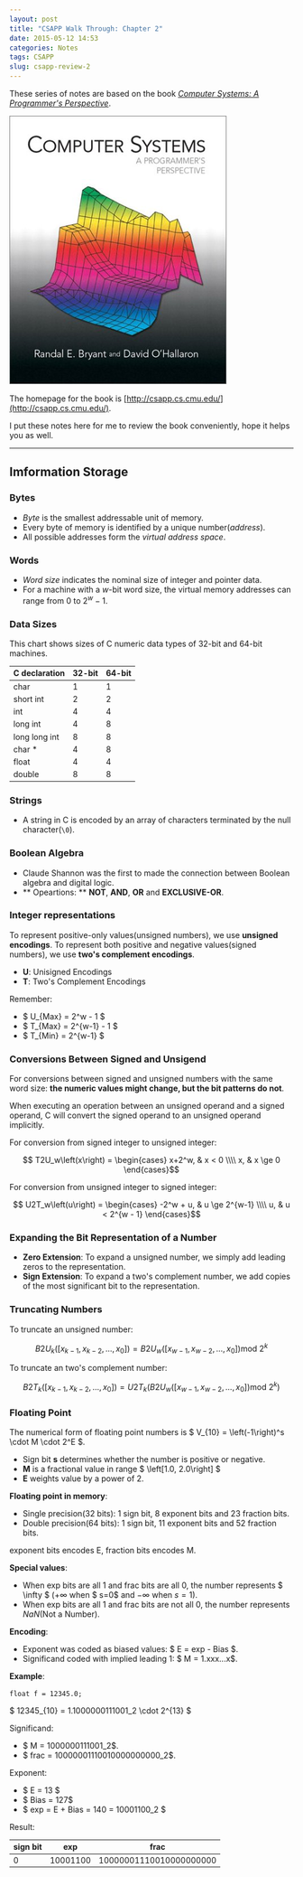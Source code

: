 ```yaml
---
layout: post
title: "CSAPP Walk Through: Chapter 2"
date: 2015-05-12 14:53
categories: Notes
tags: CSAPP
slug: csapp-review-2
---
```


These series of notes are based on the book [*Computer Systems: A Programmer's Perspective*](http://www.amazon.com/Computer-Systems-Programmers-Perspective-3rd/dp/013409266X/).

![Computer Systems: A Programmer's Perspective](/images/csapp.jpg)

The homepage for the book is [http://csapp.cs.cmu.edu/](http://csapp.cs.cmu.edu/).

I put these notes here for me to review the book conveniently, hope it helps you as well.

---

## Imformation Storage

### Bytes

- *Byte* is the smallest addressable unit of memory.
- Every byte of memory is identified by a unique number(*address*).
- All possible addresses form the *virtual address space*.

### Words

- *Word size* indicates the nominal size of integer and pointer data.
- For a machine with a $w$-bit word size, the virtual memory addresses can range from $0$ to $2^w-1$.

### Data Sizes

This chart shows sizes of C numeric data types of 32-bit and 64-bit machines.

C declaration | 32-bit        | 64-bit
------------- | ------------- | ---
char          |       1       |  1
short int     |       2       |  2
int           |       4       |  4
long int      |       4       |  8
long long int |       8       |  8
char *        |       4       |  8
float         |       4       |  4
double        |       8       |  8

### Strings

- A string in C is encoded by an array of characters terminated by the null character(`\0`).

### Boolean Algebra

- Claude Shannon was the first to made the connection between Boolean algebra and digital logic.
- ** Opeartions: ** **NOT**, **AND**, **OR** and **EXCLUSIVE-OR**.

### Integer representations

To represent positive-only values(unsigned numbers), we use **unsigned encodings**. To represent both positive and negative values(signed numbers), we use **two's complement encodings**.

- **U**: Unisigned Encodings
- **T**: Two's Complement Encodings

Remember:

- $ U_{Max} = 2^w - 1 $
- $ T_{Max} = 2^{w-1} - 1 $
- $ T_{Min} = 2^{w-1} $

### Conversions Between Signed and Unsigend

For conversions between signed and unsigned numbers with the same word size: **the numeric values might change, but the bit patterns do not**.

When executing an operation between an unsigned operand and a signed operand, C will convert the signed operand to an unsigned operand implicitly.

For conversion from signed integer to unsigned integer:

$$  T2U_w\left(x\right) =
\begin{cases}
x+2^w,  & x < 0 \\\\
x, & x \ge 0
\end{cases}$$

For conversion from unsigned integer to signed integer:

$$ U2T_w\left(u\right) =
\begin{cases}
-2^w + u, & u \ge 2^{w-1} \\\\
u, & u < 2^{w - 1}
\end{cases}$$

### Expanding the Bit Representation of a Number

- **Zero Extension**: To expand a unsigned number, we simply add leading zeros to the representation.
- **Sign Extension**: To expand a two's complement number, we add copies of the most significant bit to the representation.

### Truncating Numbers

To truncate an unsigned number:

$$
B2U_k\left(\left[x_{k-1}, x_{k-2}, ..., x_0\right]\right)
= B2U_w\left(\left[x_{w-1}, x_{w-2}, ..., x_0\right]\right) \text{mod} ~ 2^k
$$

To truncate an two's complement number:

$$
B2T_k\left(\left[x_{k-1}, x_{k-2}, ..., x_0\right]\right)
= U2T_k\left(B2U_w\left(\left[x_{w-1}, x_{w-2}, ..., x_0\right]\right) \text{mod} ~ 2^k\right)
$$

### Floating Point

The numerical form of floating point numbers is $ V_{10} = \left(-1\right)^s \cdot M \cdot 2^E $.

- Sign bit **s** determines whether the number is positive or negative.
- **M** is a fractional value in range $ \left[1.0, 2.0\right] $
- **E** weights value by a power of 2.

**Floating point in memory**:

- Single precision(32 bits): 1 sign bit, 8 exponent bits and 23 fraction bits.
- Double precision(64 bits): 1 sign bit, 11 exponent bits and 52 fraction bits.

exponent bits encodes E, fraction bits encodes M.

**Special values**:

- When exp bits are all 1 and frac bits are all 0, the number represents $ \infty $ ($+\infty$ when $ s=0$ and $-\infty$ when $s=1$).
- When exp bits are all 1 and frac bits are not all 0, the number represents $NaN$(Not a Number).

**Encoding**:

- Exponent was coded as biased values: $ E = exp - Bias $.
- Significand coded with implied leading 1: $ M = 1.xxx...x$.

**Example**:

    float f = 12345.0;

$ 12345_{10} = 1.1000000111001_2 \cdot 2^{13} $

Significand:

- $ M = 1000000111001_2$.
- $ frac = 10000001110010000000000_2$.

Exponent:

- $ E = 13 $
- $ Bias = 127$
- $ exp = E + Bias = 140 = 10001100_2 $

Result:

sign bit  | exp           | frac
--------- | ------------- | ---
0         | 10001100      |  10000001110010000000000
